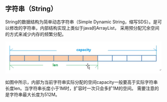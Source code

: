 ## 字符串（String）
String的数据结构为简单动态字符串（Simple Dynamic String，缩写SDS）。是可以修改的字符串，内部结构实现上类似于java的ArrayList，
采用预分配冗余空间的方式来减少内存的频繁分配。
 <br>
 
![](.redis_数据类型_images/4efb83a2.png)
<br>

如图中所示，内部为当前字符串实际分配的空间capacity一般要高于实际字符串长度len。当字符串长度小于1M时，扩容时一次只会多扩1M的空间。
需要注意的是字符串最大长度为512M。